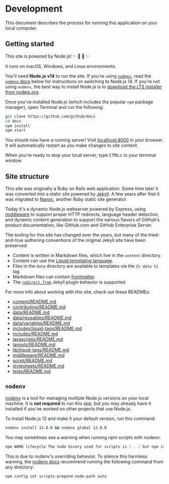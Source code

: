 # Development

This document describes the process for running this application on your local computer.

## Getting started

This site is powered by Node.js! :sparkles: :turtle: :rocket: :sparkles:

It runs on macOS, Windows, and Linux environments.

You'll need **Node.js v14** to run the site. If you're using [`nodenv`](https://github.com/nodenv/nodenv), read the [`nodenv` docs](#nodenv) below for instructions on switching to Node.js 14. If you're not using `nodenv`, the best way to install Node.js is to [download the LTS installer from nodejs.org](https://nodejs.org).

Once you've installed Node.js (which includes the popular `npm` package manager), open Terminal and run the following:

```sh
git clone https://github.com/github/docs
cd docs
npm install
npm start
```

You should now have a running server! Visit [localhost:4000](http://localhost:4000) in your browser. It will automatically restart as you make changes to site content.

When you're ready to stop your local server, type <kbd>CTRL</kbd><kbd>c</kbd> in your terminal window.

## Site structure

This site was originally a Ruby on Rails web application. Some time later it was converted into a static site powered by [Jekyll](https://jekyllrb.com/). A few years after that it was migrated to [Nanoc](https://nanoc.ws/), another Ruby static site generator.

Today it's a dynamic Node.js webserver powered by Express, using [middleware](../middleware/README.md) to support proper HTTP redirects, language header detection, and dynamic content generation to support the various flavors of GitHub's product documentation, like GitHub.com and GitHub Enterprise Server.

The tooling for this site has changed over the years, but many of the tried-and-true authoring conventions of the original Jekyll site have been preserved:

- Content is written in Markdown files, which live in the `content` directory.
- Content can use the [Liquid templating language](liquid-helpers.md).
- Files in the `data` directory are available to templates via the `{% data %}` tag.
- Markdown files can contain [frontmatter](https://jekyllrb.com/docs/front-matter).
- The [`redirect_from`](https://github.com/jekyll/jekyll-redirect-from) Jekyll plugin behavior is supported.

For more info about working with this site, check out these READMEs:

- [content/README.md](../content/README.md)
- [contributing/README.md](../contributing/README.md)
- [data/README.md](../data/README.md)
- [data/reusables/README.md](../data/reusables/README.md)
- [data/variables/README.md](../data/variables/README.md)
- [includes/liquid-tags/README.md](../includes/liquid-tags/README.md)
- [includes/README.md](../includes/README.md)
- [javascripts/README.md](../javascripts/README.md)
- [layouts/README.md](../layouts/README.md)
- [lib/liquid-tags/README.md](../lib/liquid-tags/README.md)
- [middleware/README.md](../middleware/README.md)
- [script/README.md](../script/README.md)
- [stylesheets/README.md](../stylesheets/README.md)
- [tests/README.md](../tests/README.md)

## `nodenv`

[nodenv](https://github.com/nodenv/nodenv) is a tool for managing multiple Node.js versions on your local machine. It is **not required** to run this app, but you may already have it installed if you've worked on other projects that use Node.js.

To install Node.js 12 and make it your default version, run this command:

```sh
nodenv install 12.8.0 && nodenv global 12.8.0
```

You may sometimes see a warning when running npm scripts with nodenv:

```sh
npm WARN lifecycle The node binary used for scripts is [...] but npm is using [...]
```

This is due to nodenv's overriding behavior. To silence this harmless warning, the [nodenv docs](https://github.com/nodenv/nodenv/wiki/FAQ#npm-warning-about-mismatched-binaries) recommend running the following command from any directory:

```sh
npm config set scripts-prepend-node-path auto
```
